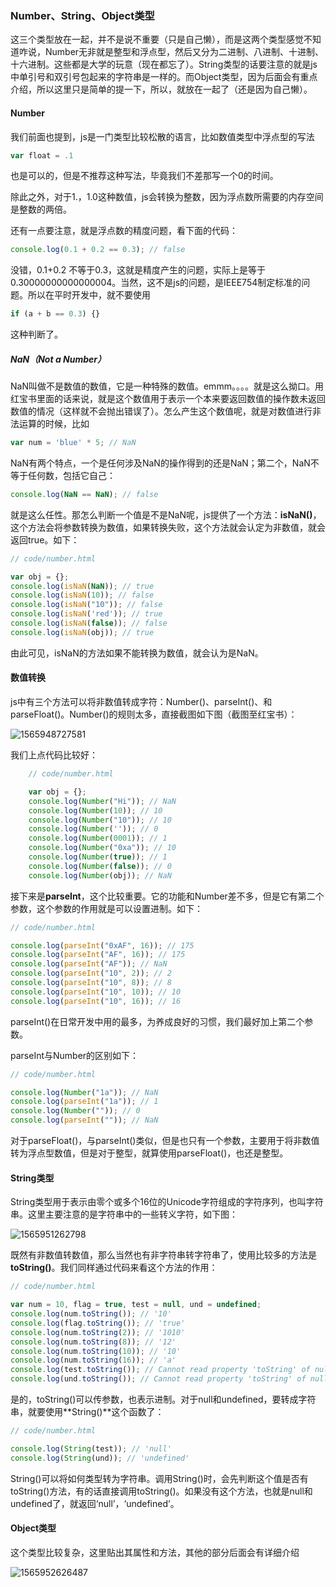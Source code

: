 ### Number、String、Object类型

这三个类型放在一起，并不是说不重要（只是自己懒），而是这两个类型感觉不知道咋说，Number无非就是整型和浮点型，然后又分为二进制、八进制、十进制、十六进制。这些都是大学的玩意（现在都忘了）。String类型的话要注意的就是js中单引号和双引号包起来的字符串是一样的。而Object类型，因为后面会有重点介绍，所以这里只是简单的提一下，所以，就放在一起了（还是因为自己懒）。

#### Number

我们前面也提到，js是一门类型比较松散的语言，比如数值类型中浮点型的写法

```javascript
var float = .1
```

也是可以的，但是不推荐这种写法，毕竟我们不差那写一个0的时间。

除此之外，对于1.，1.0这种数值，js会转换为整数，因为浮点数所需要的内存空间是整数的两倍。

还有一点要注意，就是浮点数的精度问题，看下面的代码：

```javascript
console.log(0.1 + 0.2 == 0.3); // false
```

没错，0.1+0.2 不等于0.3，这就是精度产生的问题，实际上是等于0.30000000000000004。当然，这不是js的问题，是IEEE754制定标准的问题。所以在平时开发中，就不要使用

```javascript
if (a + b == 0.3) {}
```

这种判断了。

##### NaN（Not a Number）

NaN叫做不是数值的数值，它是一种特殊的数值。emmm。。。。就是这么拗口。用红宝书里面的话来说，就是这个数值用于表示一个本来要返回数值的操作数未返回数值的情况（这样就不会抛出错误了）。怎么产生这个数值呢，就是对数值进行非法运算的时候，比如

```javascript
var num = 'blue' * 5; // NaN
```

NaN有两个特点，一个是任何涉及NaN的操作得到的还是NaN；第二个，NaN不等于任何数，包括它自己：

```javascript
console.log(NaN == NaN); // false
```

就是这么任性。那怎么判断一个值是不是NaN呢，js提供了一个方法：**isNaN()**，这个方法会将参数转换为数值，如果转换失败，这个方法就会认定为非数值，就会返回true。如下：

```javascript
// code/number.html

var obj = {};
console.log(isNaN(NaN)); // true
console.log(isNaN(10)); // false
console.log(isNaN("10")); // false
console.log(isNaN('red')); // true
console.log(isNaN(false)); // false
console.log(isNaN(obj)); // true
```

由此可见，isNaN的方法如果不能转换为数值，就会认为是NaN。

#### 数值转换

js中有三个方法可以将非数值转成字符：Number()、parseInt()、和parseFloat()。Number()的规则太多，直接截图如下图（截图至红宝书）：

![1565948727581](E:\bolg\Blog\js基础与进阶\基础\image\1565948727581.png)

我们上点代码比较好：

```javascript
    // code/number.html

    var obj = {};
    console.log(Number("Hi")); // NaN
    console.log(Number(10)); // 10
    console.log(Number("10")); // 10
    console.log(Number('')); // 0
    console.log(Number(0001)); // 1
    console.log(Number("0xa")); // 10
    console.log(Number(true)); // 1
    console.log(Number(false)); // 0
    console.log(Number(obj)); // NaN
```

接下来是**parseInt**，这个比较重要。它的功能和Number差不多，但是它有第二个参数，这个参数的作用就是可以设置进制。如下：

```javascript
// code/number.html

console.log(parseInt("0xAF", 16)); // 175
console.log(parseInt("AF", 16)); // 175
console.log(parseInt("AF")); // NaN
console.log(parseInt("10", 2)); // 2
console.log(parseInt("10", 8)); // 8
console.log(parseInt("10", 10)); // 10
console.log(parseInt("10", 16)); // 16
```

parseInt()在日常开发中用的最多，为养成良好的习惯，我们最好加上第二个参数。

parseInt与Number的区别如下：

```javascript
// code/number.html

console.log(Number("1a")); // NaN
console.log(parseInt("1a")); // 1
console.log(Number("")); // 0
console.log(parseInt("")); // NaN
```

对于parseFloat()，与parseInt()类似，但是也只有一个参数，主要用于将非数值转为浮点型数值，但是对于整型，就算使用parseFloat()，也还是整型。

#### String类型

String类型用于表示由零个或多个16位的Unicode字符组成的字符序列，也叫字符串。这里主要注意的是字符串中的一些转义字符，如下图：

![1565951262798](E:\bolg\Blog\js基础与进阶\基础\image\1565951262798.png)

既然有非数值转数值，那么当然也有非字符串转字符串了，使用比较多的方法是**toString()**。我们同样通过代码来看这个方法的作用：

```javascript
// code/number.html

var num = 10, flag = true, test = null, und = undefined;
console.log(num.toString()); // '10'
console.log(flag.toString()); // 'true'
console.log(num.toString(2)); // '1010'
console.log(num.toString(8)); // '12'
console.log(num.toString(10)); // '10'
console.log(num.toString(16)); // 'a'
console.log(test.toString()); // Cannot read property 'toString' of null
console.log(und.toString()); // Cannot read property 'toString' of null
```

是的，toString()可以传参数，也表示进制。对于null和undefined，要转成字符串，就要使用**String()**这个函数了：

```javascript
// code/number.html

console.log(String(test)); // 'null'
console.log(String(und)); // 'undefined'
```

String()可以将如何类型转为字符串。调用String()时，会先判断这个值是否有toString()方法，有的话直接调用toString()。如果没有这个方法，也就是null和undefined了，就返回‘null’，‘undefined’。

#### Object类型

这个类型比较复杂，这里贴出其属性和方法，其他的部分后面会有详细介绍

![1565952626487](E:\bolg\Blog\js基础与进阶\基础\image\1565952626487.png)